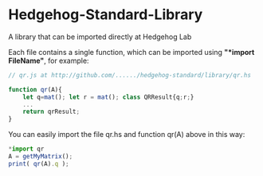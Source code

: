 # Hedgehog-Standard-Library
A library that can be imported directly at Hedgehog Lab

Each file contains a single function, which can be imported using **"*import FileName"**, for example:

```js
// qr.js at http://github.com/....../hedgehog-standard/library/qr.hs

function qr(A){
    let q=mat(); let r = mat(); class QRResult{q;r;}
    ...
    return qrResult;
}
```

You can easily import the file qr.hs and function qr(A) above in this way:
```js
*import qr
A = getMyMatrix();
print( qr(A).q );
```
